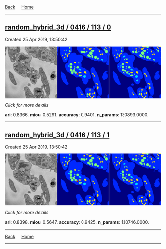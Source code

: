 
[Back](..)&nbsp;&nbsp;&nbsp;&nbsp;&nbsp;[Home](https://leapmanlab.github.io/snapshots)

---

<div class="summary"><a href="0"><h2>random_hybrid_3d / 0416 / 113 / 0</h2></a><p>Created 25 Apr 2019, 13:50:42
</p><a href="0"><img src="0/media/summary.png" align="center"></a><p>
<i>Click for more details</i>
</p></div>

**ari**: 0.8366. **miou**: 0.5291. **accuracy**: 0.9401. **n_params**: 130893.0000. 

---

<div class="summary"><a href="1"><h2>random_hybrid_3d / 0416 / 113 / 1</h2></a><p>Created 25 Apr 2019, 13:50:42
</p><a href="1"><img src="1/media/summary.png" align="center"></a><p>
<i>Click for more details</i>
</p></div>

**ari**: 0.8398. **miou**: 0.5647. **accuracy**: 0.9425. **n_params**: 130746.0000. 

---

[Back](..)&nbsp;&nbsp;&nbsp;&nbsp;&nbsp;[Home](https://leapmanlab.github.io/snapshots)

---